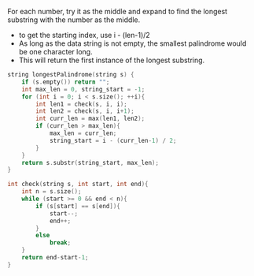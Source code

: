 For each number, try it as the middle and expand to find the longest substring with the number as the middle.
- to get the starting index, use i - (len-1)/2 
- As long as the data string is not empty, the smallest palindrome would be one character long.
- This will return the first instance of the longest substring.


```cpp
string longestPalindrome(string s) {
    if (s.empty()) return "";
    int max_len = 0, string_start = -1;
    for (int i = 0; i < s.size(); ++i){
        int len1 = check(s, i, i);
        int len2 = check(s, i, i+1);
        int curr_len = max(len1, len2);
        if (curr_len > max_len){
            max_len = curr_len;
            string_start = i - (curr_len-1) / 2;
        }
    }
    return s.substr(string_start, max_len);
}

int check(string s, int start, int end){
    int n = s.size();
    while (start >= 0 && end < n){
        if (s[start] == s[end]){
            start--;
            end++;
        }
        else 
            break;
    }
    return end-start-1;
}
```
